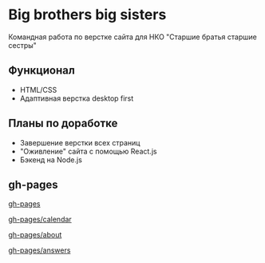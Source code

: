 # Big brothers big sisters
Командная работа по верстке сайта для НКО "Старшие братья старшие сестры"
## Функционал
* HTML/CSS
* Адаптивная верстка desktop first
## Планы по доработке
* Завершение верстки всех страниц
* "Оживление" сайта с помощью React.js
* Бэкенд на Node.js

## gh-pages

[gh-pages](https://yandex-prakticumnko.github.io/BBBS/)

[gh-pages/calendar](https://yandex-prakticumnko.github.io/BBBS/calendar)

[gh-pages/about](https://yandex-prakticumnko.github.io/BBBS/about)

[gh-pages/answers](https://yandex-prakticumnko.github.io/BBBS/answers)
